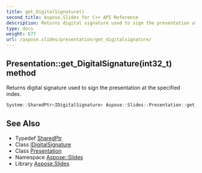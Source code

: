 ```yaml
---
title: get_DigitalSignature()
second_title: Aspose.Slides for C++ API Reference
description: Returns digital signature used to sign the presentation at the specified index.
type: docs
weight: 677
url: /aspose.slides/presentation/get_digitalsignature/
---
```

## Presentation::get_DigitalSignature(int32_t) method


Returns digital signature used to sign the presentation at the specified index.

```cpp
System::SharedPtr<IDigitalSignature> Aspose::Slides::Presentation::get_DigitalSignature(int32_t index) override
```

## See Also

* Typedef [SharedPtr](../../../system/sharedptr/)
* Class [IDigitalSignature](../../idigitalsignature/)
* Class [Presentation](../)
* Namespace [Aspose::Slides](../../)
* Library [Aspose.Slides](../../../)